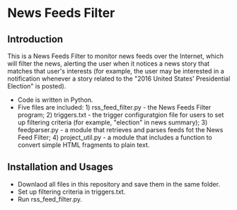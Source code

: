 # News Feeds Filter
## Introduction
This is a News Feeds Filter to monitor news feeds over the Internet, which will filter the news, alerting the user when it 
notices a news story that matches that user's interests (for example, the user may be interested in a notification whenever 
a story related to the "2016 United States' Presidential Election" is posted). 
* Code is written in Python.
* Five files are included: 1) rss_feed_filter.py - the News Feeds Filter program;
                           2) triggers.txt - the trigger configuratgion file for users to set up filtering criteria 
                                             (for example, "election" in news summary);
                           3) feedparser.py - a module that retrieves and parses feeds fot the News Feed Filter;
                           4) project_util.py - a module that includes a function to convert simple HTML fragments to plain text.

## Installation and Usages
* Downlaod all files in this repository and save them in the same folder.
* Set up filtering criteria in triggers.txt.
* Run rss_feed_filter.py.
